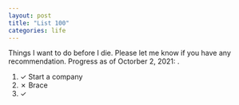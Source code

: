 ```yaml
---
layout: post
title: "List 100"
categories: life
---
```


Things I want to do before I die. Please let me know if you have any recommendation.
Progress as of  Octorber 2, 2021: .

1. ✓ Start a company
2. ✗ Brace
3. ✓